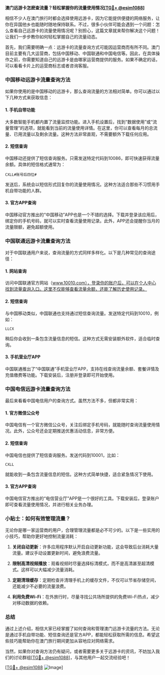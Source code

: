 **澳门远游卡怎麽查流量？轻松掌握你的流量使用情况[[TG💪+ @esim1088](https://t.me/s/esim1088)]**

相信不少人在澳门旅行时都会选择使用远游卡，因为它能提供便捷的网络服务，让你在异国他乡也能随时随地保持联系。不过，很多小伙伴可能会遇到一个问题：怎么查看自己远游卡的流量使用情况呢？别担心，这篇文章就来帮你解决这个问题！让我们一步步教你如何轻松掌握自己的流量动态。

首先，我们需要明确一点：远游卡的流量查询方式可能因运营商而有所不同。澳门目前主要有几大运营商，包括中国移动、中国联通和中国电信等。因此，在具体操作之前，你需要知道自己的远游卡是由哪家运营商提供的服务。如果不确定的话，可以看看卡片上的运营商标志或者咨询客服。

### **中国移动远游卡流量查询方法**

如果你使用的是中国移动的远游卡，那么查询流量的方法相对简单。你可以通过以下几种方式来获取信息：

#### **1. 手机自带功能**
大多数智能手机都内置了流量监控功能。进入手机设置后，找到“数据使用”或“流量管理”的选项，就能看到当前的流量使用详情。在这里，你可以查看每月的总流量、已用流量以及剩余流量。这种方法非常直观，不需要额外下载任何应用。

#### **2. 短信查询**
中国移动还提供了短信查询服务。只需发送特定代码到10086，即可快速获得流量余额。具体的短信格式通常为：
```
CXLL#账号后四位#
```
发送后，系统会以短信形式回复你的流量使用情况。这种方法适合那些不习惯用手机自带功能的人群。

#### **3. 官方APP查询**
中国移动官方推出的“中国移动”APP也是一个不错的选择。下载并登录该应用后，绑定你的手机号码，就可以实时查看流量使用记录。此外，APP还会提醒你当月的流量限额，避免超额使用。

### **中国联通远游卡流量查询方法**

对于中国联通用户来说，查询流量的方式同样多样化。以下是几种常见的查询途径：

#### **1. 网站查询**
访问中国联通官方网站（www.10010.com），登录你的账户后，可以在个人中心找到流量查询入口。这里不仅能够查看流量余额，还能了解历史使用记录。

#### **2. 短信查询**
与中国移动类似，中国联通也支持通过短信查询流量。发送特定代码到10010，例如：
```
LLCX
```
稍后你会收到一条包含流量信息的短信。这种方式无需安装额外软件，适合临时查询。

#### **3. 手机营业厅APP**
中国联通推出了“中国联通”手机营业厅APP，支持在线查询流量余额、套餐详情及充值缴费等功能。下载安装后，注册并登录即可开始使用。

### **中国电信远游卡流量查询方法**

最后来看看中国电信用户的查询方式。虽然方法不多，但都非常实用：

#### **1. 官方微信公众号**
中国电信有一个官方微信公众号，关注后绑定手机号码，就能随时查询流量使用情况。此外，公众号还会定期推送优惠活动信息，非常方便。

#### **2. 短信查询**
中国电信也提供了短信查询服务。发送代码到10001，比如：
```
CXLL
```
就能收到一条包含流量信息的短信。这种方式简单快捷，适合紧急情况下使用。

#### **3. 官方APP查询**
中国电信官方推出的“电信营业厅”APP是一个很好的工具。下载安装后，登录账户即可查看流量使用情况，并进行相关业务办理。

### **小贴士：如何有效管理流量？**

无论你是哪一家运营商的用户，合理管理流量都是必不可少的。以下是一些实用的小技巧，帮助你更好地控制流量消耗：

1. **关闭自动更新**：许多应用程序默认开启自动更新功能，这会导致后台消耗大量流量。建议手动设置更新时间，避免浪费流量。
   
2. **限制高清视频播放**：观看视频时尽量选择标清模式，而不是高清甚至超清模式。这样可以大幅减少流量消耗。

3. **定期清理缓存**：定期检查并清理手机上的缓存文件，不仅可以节省存储空间，还能减少不必要的流量浪费。

4. **利用免费Wi-Fi**：在外旅行时，尽量寻找公共场所提供的免费Wi-Fi热点，减少对移动数据的依赖。

### **总结**

通过上述介绍，相信大家已经掌握了如何查询和管理澳门远游卡流量的方法。无论是通过手机自带功能、短信查询还是官方APP，都能轻松获取所需的信息。希望这些技巧能帮助你在澳门旅行期间更加从容地应对网络需求。

当然，如果你对查询方法仍有疑问，或者需要更多关于远游卡的资讯，不妨加入我们的讨论群组[[TG💪+ @esim1088](https://t.me/s/esim1088)]，与其他用户一起交流经验吧！

[[TG💪+ @esim1088](https://t.me/s/esim1088) ![Image](https://i.postimg.cc/4NQfJmqS/Snipaste-2025-05-13-00-14-12.png)]